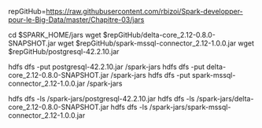 repGitHub=https://raw.githubusercontent.com/rbizoi/Spark-developper-pour-le-Big-Data/master/Chapitre-03/jars

cd $SPARK_HOME/jars
wget $repGitHub/delta-core_2.12-0.8.0-SNAPSHOT.jar
wget $repGitHub/spark-mssql-connector_2.12-1.0.0.jar
wget $repGitHub/postgresql-42.2.10.jar


hdfs dfs -put postgresql-42.2.10.jar /spark-jars
hdfs dfs -put delta-core_2.12-0.8.0-SNAPSHOT.jar /spark-jars
hdfs dfs -put spark-mssql-connector_2.12-1.0.0.jar /spark-jars

hdfs dfs -ls /spark-jars/postgresql-42.2.10.jar
hdfs dfs -ls /spark-jars/delta-core_2.12-0.8.0-SNAPSHOT.jar
hdfs dfs -ls /spark-jars/spark-mssql-connector_2.12-1.0.0.jar
